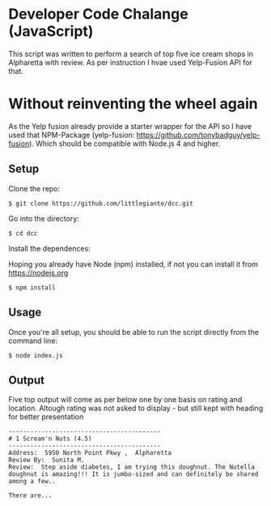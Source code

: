 # Developer Code Chalange (JavaScript)

This script was written to perform a search of top five ice cream shops in Alpharetta with review. As per instruction I hvae used Yelp-Fusion API for that.

# Without reinventing the wheel again
As the Yelp fusion already provide a starter wrapper for the API so I have used that NPM-Package (yelp-fusion: https://github.com/tonybadguy/yelp-fusion). Which should be compatible with Node.js 4 and higher.

## Setup

Clone the repo:

```
$ git clone https://github.com/littlegiante/dcc.git
```

Go into the directory:

```
$ cd dcc
```

Install the dependences:

Hoping you already have Node (npm) installed, if not you can install it from https://nodejs.org

```
$ npm install 
```

## Usage

Once you're all setup, you should be able to run the script directly from the command line:

```
$ node index.js
```

## Output

Five top output will come as per below one by one basis on rating and location.
Altough rating was not asked to display - but still kept with heading for better presentation

```
------------------------------------------
# 1 Scream'n Nuts (4.5) 
------------------------------------------
Address:  5950 North Point Pkwy ,  Alpharetta
Review By:  Sunita M.
Review:  Step aside diabetes, I am trying this doughnut. The Nutella doughnut is amazing!!! It is jumbo-sized and can definitely be shared among a few.. 

There are...
```